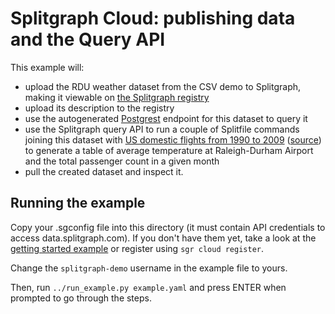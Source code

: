 # Splitgraph Cloud: publishing data and the Query API 

This example will:

* upload the RDU weather dataset from the CSV demo to Splitgraph, making
  it viewable on [the Splitgraph registry](https://www.splitgraph.com/splitgraph-demo/weather)
* upload its description to the registry
* use the autogenerated [Postgrest](https://postgrest.org) endpoint for this dataset
  to query it
* use the Splitgraph query API to run a couple of Splitfile commands joining this dataset with [US domestic flights from 1990 to 2009](https://www.splitgraph.com/splitgraph/domestic_us_flights) ([source](https://archive.org/details/icsdata-d35-million-us-domestic-flights-from-1990-to-2009_20100803170854-tsv)) to generate a table of average temperature at Raleigh-Durham Airport and the total passenger count in a given month
* pull the created dataset and inspect it.

## Running the example

Copy your .sgconfig file into this directory (it must contain API credentials to access
data.splitgraph.com). If you don't have them yet, take a look at the
[getting started example](../get-started/README.md) or register using `sgr cloud register`.

Change the `splitgraph-demo` username in the example file to yours.

Then, run `../run_example.py example.yaml` and press ENTER when prompted to go through the steps.